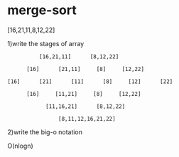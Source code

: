 # merge-sort

[16,21,11,8,12,22]

1)write the stages of array

              [16,21,11]      [8,12,22]
                
          [16]      [21,11]     [8]     [12,22]
          
    [16]      [21]      [11]      [8]     [12]      [22]
  
          [16]     [11,21]     [8]     [12,22]
          
                [11,16,21]      [8,12,22]
                
                    [8,11,12,16,21,22]
          
                    
                    

2)write the big-o notation

O(nlogn)
